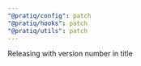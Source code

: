 ```yaml
---
"@pratiq/config": patch
"@pratiq/hooks": patch
"@pratiq/utils": patch
---
```


Releasing with version number in title
